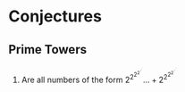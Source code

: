 # Conjectures

## Prime Towers
1. Are all numbers of the form $2^{2^{2^{2^{{\cdot}^{{\cdot}^{\cdot}}}}}}...+2^{2^{2^{2^{{\cdot}^{{\cdot}^{\cdot}}}}}}$
